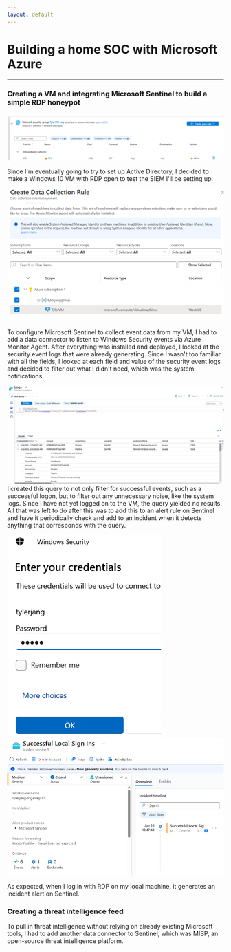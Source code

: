 ```yaml
---
layout: default
---
```


# Building a home SOC with Microsoft Azure

* * * 

### Creating a VM and integrating Microsoft Sentinel to build a simple RDP honeypot 
![new VM with RDP](../images/new-vm-with-rdp)

Since I'm eventually going to try to set up Active Directory, I decided to make a Windows 10 VM with RDP open to test the SIEM I'll be setting up.

![setting up Azure Monitor Agent](../images/add-collection-rule)

To configure Microsoft Sentinel to collect event data from my VM, I had to add a data connector to listen to Windows Security events via Azure Monitor Agent. After everything was installed and deployed, I looked at the security event logs that were already generating. Since I wasn't too familiar with all the fields, I looked at each field and value of the security event logs and decided to filter out what I didn't need, which was the system notifications. 

![query](../images/log-query)
I created this query to not only filter for successful events, such as a successful logon, but to filter out any unnecessary noise, like the system logs. Since I have not yet logged on to the VM, the query yielded no results. All that was left to do after this was to add this to an alert rule on Sentinel and have it periodically check and add to an incident when it detects anything that corresponds with the query. 

![query](../images/rdp-logon) ![query](../images/sentinel-alert)

As expected, when I log in with RDP on my local machine, it generates an incident alert on Sentinel. 

### Creating a threat intelligence feed 
To pull in threat intelligence without relying on already existing Microsoft tools, I had to add another data connector to Sentinel, which was MISP, an open-source threat intelligence platform.  
